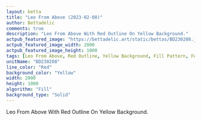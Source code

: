 ```yaml
---
layout: betta
title: "Leo From Above (2023-02-08)"
author: Bettadelic
comments: true
description: "Leo From Above With Red Outline On Yellow Background."
actpub_featured_image: "https://bettadelic.art/static/bettas/BD230208.jpg"
actpub_featured_image_width: 2000
actpub_featured_image_height: 1000
tags: [Leo From Above, Red Outline, Yellow Background, Fill Pattern, February 2023]
unitName: "BD230208"
line_color: "Red"
background_color: "Yellow"
width: 2000
height: 1000
algorithm: "Fill"
background_type: "Solid"
---
```


Leo From Above With Red Outline On Yellow Background.
